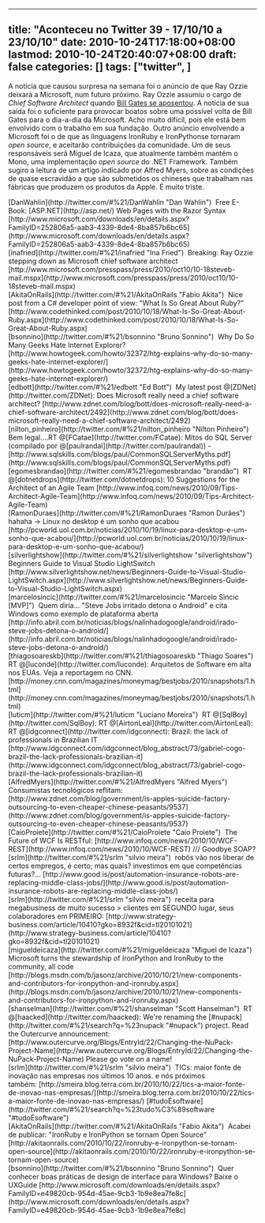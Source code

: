 
---
title: "Aconteceu no Twitter 39 - 17/10/10 a 23/10/10"
date: 2010-10-24T17:18:00+08:00
lastmod: 2010-10-24T20:40:07+08:00
draft: false
categories: []
tags: ["twitter", ]
---


A notícia que causou surpresa na semana foi o anúncio de que Ray Ozzie deixará a Microsoft, num futuro próximo. Ray Ozzie assumiu o cargo de *Chief Software Architect* quando [Bill Gates se aposentou](/blog/post/2008/06/29/A-aposentadoria-de-Bill-Gates.aspx "A aposentadoria de Bill Gates"). A notícia de sua saída foi o suficiente para provocar boatos sobre uma possível volta de Bill Gates para o dia-a-dia da Microsoft. Acho muito difícil, pois ele está bem envolvido com o trabalho em sua fundação. Outro anúncio envolvendo a Microsoft foi o de que as linguagens IronRuby e IronPythonse tornaram *open source*, e aceitarão contribuições da comunidade. Um de seus responsáveis será Miguel de Icaza, que atualmente também mantém o Mono, uma implementação *open source* do .NET Framework. Também sugiro a leitura de um artigo indicado por Alfred Myers, sobre as condições de quase escravidão a que são submetidos os chineses que trabalham nas fábricas que produzem os produtos da Apple. É muito triste.


<div class="tweet-row"><span class="tweet-user-name">[DanWahlin](http://twitter.com/#%21/DanWahlin "Dan Wahlin")  </span>Free E-Book: [ASP.NET](http://asp.net/) Web Pages with the Razor Syntax [http://www.microsoft.com/downloads/en/details.aspx?FamilyID=252806a5-aab3-4339-8de4-8ba857b6bc65](http://www.microsoft.com/downloads/en/details.aspx?FamilyID=252806a5-aab3-4339-8de4-8ba857b6bc65)  


<div class="tweet-row"><span class="tweet-user-name">[inafried](http://twitter.com/#%21/inafried "Ina Fried")  </span>Breaking: Ray Ozzie stepping down as Microsoft chief software architect [http://www.microsoft.com/presspass/press/2010/oct10/10-18steveb-mail.mspx](http://www.microsoft.com/presspass/press/2010/oct10/10-18steveb-mail.mspx)  


<div class="tweet-row"><span class="tweet-user-name">[AkitaOnRails](http://twitter.com/#%21/AkitaOnRails "Fabio Akita")  </span>Nice post from a C# developer point of view: "What Is So Great About Ruby?" [http://www.codethinked.com/post/2010/10/18/What-Is-So-Great-About-Ruby.aspx](http://www.codethinked.com/post/2010/10/18/What-Is-So-Great-About-Ruby.aspx)  


<div class="tweet-row"><span class="tweet-user-name">[bsonnino](http://twitter.com/#%21/bsonnino "Bruno Sonnino")  </span>Why Do So Many Geeks Hate Internet Explorer? [http://www.howtogeek.com/howto/32372/htg-explains-why-do-so-many-geeks-hate-internet-explorer/](http://www.howtogeek.com/howto/32372/htg-explains-why-do-so-many-geeks-hate-internet-explorer/)  


<div class="tweet-row"><span class="tweet-user-name">[edbott](http://twitter.com/#%21/edbott "Ed Bott")  </span>My latest post @[ZDNet](http://twitter.com/ZDNet): Does Microsoft really need a chief software architect? [http://www.zdnet.com/blog/bott/does-microsoft-really-need-a-chief-software-architect/2492](http://www.zdnet.com/blog/bott/does-microsoft-really-need-a-chief-software-architect/2492)  


<div class="tweet-row"><span class="tweet-user-name">[nilton_pinheiro](http://twitter.com/#%21/nilton_pinheiro "Nilton Pinheiro")  </span>Bem legal....RT @[FCatae](http://twitter.com/FCatae): Mitos do SQL Server (compilado por @[paulrandal](http://twitter.com/paulrandal)) - [http://www.sqlskills.com/blogs/paul/CommonSQLServerMyths.pdf](http://www.sqlskills.com/blogs/paul/CommonSQLServerMyths.pdf)  


<div class="tweet-row"><span class="tweet-user-name">[egomesbrandao](http://twitter.com/#%21/egomesbrandao "brandão")  </span>RT @[dotnetdrops](http://twitter.com/dotnetdrops): 10 Suggestions for the Architect of an Agile Team [http://www.infoq.com/news/2010/09/Tips-Architect-Agile-Team](http://www.infoq.com/news/2010/09/Tips-Architect-Agile-Team)  


<div class="tweet-row"><span class="tweet-user-name">[RamonDuraes](http://twitter.com/#%21/RamonDuraes "Ramon Durães")  </span>hahaha -> Linux no desktop é um sonho que acabou [http://pcworld.uol.com.br/noticias/2010/10/19/linux-para-desktop-e-um-sonho-que-acabou/](http://pcworld.uol.com.br/noticias/2010/10/19/linux-para-desktop-e-um-sonho-que-acabou/)  


<div class="tweet-row"><span class="tweet-user-name">[silverlightshow](http://twitter.com/#%21/silverlightshow "silverlightshow")  </span>Beginners Guide to Visual Studio LightSwitch [http://www.silverlightshow.net/news/Beginners-Guide-to-Visual-Studio-LightSwitch.aspx](http://www.silverlightshow.net/news/Beginners-Guide-to-Visual-Studio-LightSwitch.aspx)  


<div class="tweet-row"><span class="tweet-user-name">[marcelosincic](http://twitter.com/#%21/marcelosincic "Marcelo Sincic [MVP]")  </span>Quem diria... "Steve Jobs irritado detona o Android" e cita Windows como exemplo de plataforma aberta   
[http://info.abril.com.br/noticias/blogs/nalinhadogoogle/android/irado-steve-jobs-detona-o-android/](http://info.abril.com.br/noticias/blogs/nalinhadogoogle/android/irado-steve-jobs-detona-o-android/)  


<div class="tweet-row"><span class="tweet-user-name">[thiagosoareskb](http://twitter.com/#%21/thiagosoareskb "Thiago Soares")  </span>RT @[luconde](http://twitter.com/luconde): Arquitetos de Software em alta nos EUAs. Veja a reportagem no CNN. [http://money.cnn.com/magazines/moneymag/bestjobs/2010/snapshots/1.html](http://money.cnn.com/magazines/moneymag/bestjobs/2010/snapshots/1.html)  


<div class="tweet-row"><span class="tweet-user-name">[luticm](http://twitter.com/#%21/luticm "Luciano Moreira")  </span>RT @[SqlBoy](http://twitter.com/SqlBoy): RT @[AirtonLeal](http://twitter.com/AirtonLeal): RT @[idgconnect](http://twitter.com/idgconnect): Brazil: the lack of professionals in Brazilian IT   
[http://www.idgconnect.com/idgconnect/blog_abstract/73/gabriel-cogo-brazil-the-lack-professionals-brazilian-it](http://www.idgconnect.com/idgconnect/blog_abstract/73/gabriel-cogo-brazil-the-lack-professionals-brazilian-it)  


<div class="tweet-row"><span class="tweet-user-name">[AlfredMyers](http://twitter.com/#%21/AlfredMyers "Alfred Myers")  </span>Consumistas tecnológicos reflitam: [http://www.zdnet.com/blog/government/is-apples-suicide-factory-outsourcing-to-even-cheaper-chinese-peasants/9537](http://www.zdnet.com/blog/government/is-apples-suicide-factory-outsourcing-to-even-cheaper-chinese-peasants/9537)  


<div class="tweet-row"><span class="tweet-user-name">[CaioProiete](http://twitter.com/#%21/CaioProiete "Caio Proiete")  </span>The Future of WCF Is RESTful: [http://www.infoq.com/news/2010/10/WCF-REST](http://www.infoq.com/news/2010/10/WCF-REST) /// Goodbye SOAP?  


<div class="tweet-row"><span class="tweet-user-name">[srlm](http://twitter.com/#%21/srlm "silvio meira")  </span>robôs vão nos liberar de certos empregos, é certo; mas quais? investimos em que competências futuras?...   
[http://www.good.is/post/automation-insurance-robots-are-replacing-middle-class-jobs/](http://www.good.is/post/automation-insurance-robots-are-replacing-middle-class-jobs/)  


<div class="tweet-row"><span class="tweet-user-name">[srlm](http://twitter.com/#%21/srlm "silvio meira")  </span>receita para megabusiness de muito sucesso > clientes em SEGUNDO lugar, seus colaboradores em PRIMEIRO: [http://www.strategy-business.com/article/10410?gko=8932f&cid=tl20101021](http://www.strategy-business.com/article/10410?gko=8932f&cid=tl20101021)  


<div class="tweet-row"><span class="tweet-user-name">[migueldeicaza](http://twitter.com/#%21/migueldeicaza "Miguel de Icaza")  </span>Microsoft turns the stewardship of IronPython and IronRuby to the community, all code   
[http://blogs.msdn.com/b/jasonz/archive/2010/10/21/new-components-and-contributors-for-ironpython-and-ironruby.aspx](http://blogs.msdn.com/b/jasonz/archive/2010/10/21/new-components-and-contributors-for-ironpython-and-ironruby.aspx)  


<div class="tweet-row"><span class="tweet-user-name">[shanselman](http://twitter.com/#%21/shanselman "Scott Hanselman")  </span>RT @[haacked](http://twitter.com/haacked): We're renaming the [#nupack](http://twitter.com/#%21/search?q=%23nupack "#nupack") project. Read the Outercurve announcement:   
[http://www.outercurve.org/Blogs/EntryId/22/Changing-the-NuPack-Project-Name](http://www.outercurve.org/Blogs/EntryId/22/Changing-the-NuPack-Project-Name) Please go vote on a name!  


<div class="tweet-row"><span class="tweet-user-name">[srlm](http://twitter.com/#%21/srlm "silvio meira")  </span>TICs: maior fonte de inovação nas empresas nos últimos 10 anos. e nós próximos também: [http://smeira.blog.terra.com.br/2010/10/22/tics-a-maior-fonte-de-inovao-nas-empresas/](http://smeira.blog.terra.com.br/2010/10/22/tics-a-maior-fonte-de-inovao-nas-empresas/) [#tudoÉsoftware](http://twitter.com/#%21/search?q=%23tudo%C3%89software "#tudoÉsoftware")  


<div class="tweet-row"><span class="tweet-user-name">[AkitaOnRails](http://twitter.com/#%21/AkitaOnRails "Fabio Akita")  </span>Acabei de publicar: "IronRuby e IronPython se tornam Open Source" [http://akitaonrails.com/2010/10/22/ironruby-e-ironpython-se-tornam-open-source](http://akitaonrails.com/2010/10/22/ironruby-e-ironpython-se-tornam-open-source)  


<div class="tweet-row"><span class="tweet-user-name">[bsonnino](http://twitter.com/#%21/bsonnino "Bruno Sonnino")  </span>Quer conhecer boas práticas de design de interface para Windows? Baixe o UXGuide [http://www.microsoft.com/downloads/en/details.aspx?FamilyID=e49820cb-954d-45ae-9cb3-1b9e8ea7fe8c](http://www.microsoft.com/downloads/en/details.aspx?FamilyID=e49820cb-954d-45ae-9cb3-1b9e8ea7fe8c)  

</div>
</div>
</div>
</div>
</div>
</div>
</div>
</div>
</div>
</div>
</div>
</div>
</div>
</div>
</div>
</div>
</div>
</div>
</div>
</div>
</div>

